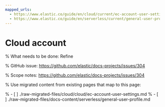 ```yaml
---
mapped_urls:
  - https://www.elastic.co/guide/en/cloud/current/ec-account-user-settings.html
  - https://www.elastic.co/guide/en/serverless/current/general-user-profile.html
---
```


# Cloud account

% What needs to be done: Refine

% GitHub issue: https://github.com/elastic/docs-projects/issues/304

% Scope notes: https://github.com/elastic/docs-projects/issues/304

% Use migrated content from existing pages that map to this page:

% - [ ] ./raw-migrated-files/cloud/cloud/ec-account-user-settings.md
% - [ ] ./raw-migrated-files/docs-content/serverless/general-user-profile.md